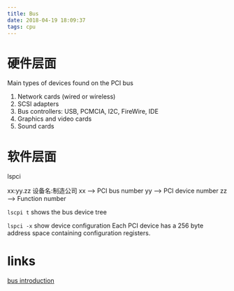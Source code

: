 ```yaml
---
title: Bus
date: 2018-04-19 18:09:37
tags: cpu
---
```


# 硬件层面
Main types of devices found on the PCI bus
1. Network cards (wired or wireless)
1. SCSI adapters
1. Bus controllers: USB, PCMCIA, I2C, FireWire, IDE
1. Graphics and video cards
1. Sound cards

# 软件层面

lspci

xx:yy.zz 设备名:制造公司
xx --> PCI bus number
yy --> PCI device number
zz --> Function number  

`lscpi t` shows the bus device tree


`lspci -x` show device configuration
Each PCI device has a 256 byte address space containing configuration registers.



# links

[bus introduction](http://www.cut.ac.zw/espace/mchinyuku/1410878742.pdf)

